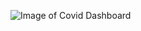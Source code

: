 ![Image of Covid Dashboard](https://user-images.githubusercontent.com/77218849/105197505-4316d780-5b6f-11eb-96d2-f5cf94ecac17.png)
